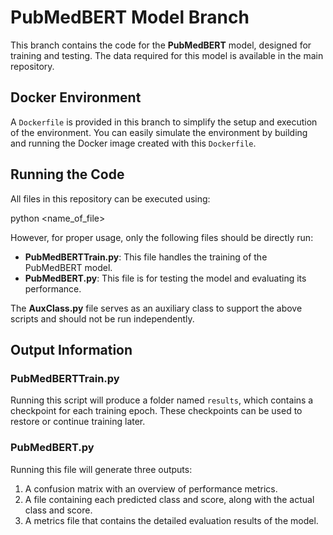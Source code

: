 # PubMedBERT Model Branch

This branch contains the code for the **PubMedBERT** model, designed for training and testing. The data required for this model is available in the main repository. 

## Docker Environment

A `Dockerfile` is provided in this branch to simplify the setup and execution of the environment. You can easily simulate the environment by building and running the Docker image created with this `Dockerfile`.

## Running the Code

All files in this repository can be executed using:

python <name_of_file>

However, for proper usage, only the following files should be directly run:

- **PubMedBERTTrain.py**: This file handles the training of the PubMedBERT model.
- **PubMedBERT.py**: This file is for testing the model and evaluating its performance.

The **AuxClass.py** file serves as an auxiliary class to support the above scripts and should not be run independently.

## Output Information

### PubMedBERTTrain.py

Running this script will produce a folder named `results`, which contains a checkpoint for each training epoch. These checkpoints can be used to restore or continue training later.

### PubMedBERT.py

Running this file will generate three outputs:

1. A confusion matrix with an overview of performance metrics.
2. A file containing each predicted class and score, along with the actual class and score.
3. A metrics file that contains the detailed evaluation results of the model.
